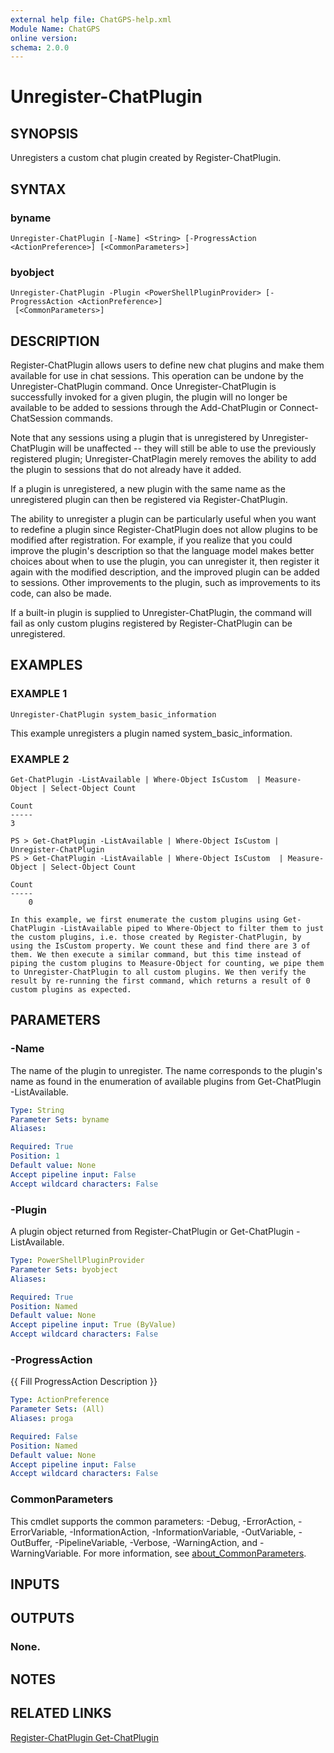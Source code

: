 ```yaml
---
external help file: ChatGPS-help.xml
Module Name: ChatGPS
online version:
schema: 2.0.0
---
```


# Unregister-ChatPlugin

## SYNOPSIS
Unregisters a custom chat plugin created by Register-ChatPlugin.

## SYNTAX

### byname
```
Unregister-ChatPlugin [-Name] <String> [-ProgressAction <ActionPreference>] [<CommonParameters>]
```

### byobject
```
Unregister-ChatPlugin -Plugin <PowerShellPluginProvider> [-ProgressAction <ActionPreference>]
 [<CommonParameters>]
```

## DESCRIPTION
Register-ChatPlugin allows users to define new chat plugins and make them available for use in chat sessions.
This operation can be undone by the Unregister-ChatPlugin command.
Once Unregister-ChatPlugin is successfully invoked for a given plugin, the plugin will no longer be available to be added to sessions through the Add-ChatPlugin or Connect-ChatSession commands.

Note that any sessions using a plugin that is unregistered by Unregister-ChatPlugin will be unaffected -- they will still be able to use the previously registered plugin; Unregister-ChatPlagin merely removes the ability to add the plugin to sessions that do not already have it added.

If a plugin is unregistered, a new plugin with the same name as the unregistered plugin can then be registered via Register-ChatPlugin.

The ability to unregister a plugin can be particularly useful when you want to redefine a plugin since Register-ChatPlugin does not allow plugins to be modified after registration.
For example, if you realize that you could improve the plugin's description so that the language model makes better choices about when to use the plugin, you can unregister it, then register it again with the modified description, and the improved plugin can be added to sessions.
Other improvements to the plugin, such as improvements to its code, can also be made.

If a built-in plugin is supplied to Unregister-ChatPlugin, the command will fail as only custom plugins registered by Register-ChatPlugin can be unregistered.

## EXAMPLES

### EXAMPLE 1
```
Unregister-ChatPlugin system_basic_information
```

This example unregisters a plugin named system_basic_information.

### EXAMPLE 2
```
Get-ChatPlugin -ListAvailable | Where-Object IsCustom  | Measure-Object | Select-Object Count
 
Count
-----
3
 
PS > Get-ChatPlugin -ListAvailable | Where-Object IsCustom | Unregister-ChatPlugin
PS > Get-ChatPlugin -ListAvailable | Where-Object IsCustom  | Measure-Object | Select-Object Count
 
Count
-----
    0
 
In this example, we first enumerate the custom plugins using Get-ChatPlugin -ListAvailable piped to Where-Object to filter them to just the custom plugins, i.e. those created by Register-ChatPlugin, by using the IsCustom property. We count these and find there are 3 of them. We then execute a similar command, but this time instead of piping the custom plugins to Measure-Object for counting, we pipe them to Unregister-ChatPlugin to all custom plugins. We then verify the result by re-running the first command, which returns a result of 0 custom plugins as expected.
```

## PARAMETERS

### -Name
The name of the plugin to unregister.
The name corresponds to the plugin's name as found in the enumeration of available plugins from Get-ChatPlugin -ListAvailable.

```yaml
Type: String
Parameter Sets: byname
Aliases:

Required: True
Position: 1
Default value: None
Accept pipeline input: False
Accept wildcard characters: False
```

### -Plugin
A plugin object returned from Register-ChatPlugin or Get-ChatPlugin -ListAvailable.

```yaml
Type: PowerShellPluginProvider
Parameter Sets: byobject
Aliases:

Required: True
Position: Named
Default value: None
Accept pipeline input: True (ByValue)
Accept wildcard characters: False
```

### -ProgressAction
{{ Fill ProgressAction Description }}

```yaml
Type: ActionPreference
Parameter Sets: (All)
Aliases: proga

Required: False
Position: Named
Default value: None
Accept pipeline input: False
Accept wildcard characters: False
```

### CommonParameters
This cmdlet supports the common parameters: -Debug, -ErrorAction, -ErrorVariable, -InformationAction, -InformationVariable, -OutVariable, -OutBuffer, -PipelineVariable, -Verbose, -WarningAction, and -WarningVariable. For more information, see [about_CommonParameters](http://go.microsoft.com/fwlink/?LinkID=113216).

## INPUTS

## OUTPUTS

### None.
## NOTES

## RELATED LINKS

[Register-ChatPlugin
Get-ChatPlugin]()

